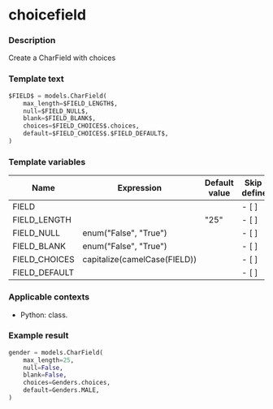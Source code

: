 # choicefield

### Description
Create a CharField with choices

### Template text
```python
$FIELD$ = models.CharField(
    max_length=$FIELD_LENGTH$, 
    null=$FIELD_NULL$, 
    blank=$FIELD_BLANK$,
    choices=$FIELD_CHOICES$.choices,
    default=$FIELD_CHOICES$.$FIELD_DEFAULT$,
)
```

### Template variables
| Name          | Expression | Default value | Skip if defined |
|---------------|------------|---------------|-----------------|
| FIELD |  |  | - [ ] |
| FIELD_LENGTH |  | "25" | - [ ] |
| FIELD_NULL | enum("False", "True") |  | - [ ] |
| FIELD_BLANK | enum("False", "True") |  | - [ ] |
| FIELD_CHOICES | capitalize(camelCase(FIELD)) |  | - [ ] |
| FIELD_DEFAULT |  |  | - [ ] |

### Applicable contexts
- Python: class.

### Example result
```python
gender = models.CharField(
    max_length=25,
    null=False,
    blank=False,
    choices=Genders.choices,
    default=Genders.MALE,
)
```